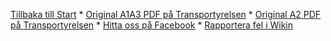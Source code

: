 [Tillbaka till Start](https://github.com/DJI-Sweden/TS_EDU/wiki) \* [Original A1A3 PDF på Transportyrelsen](https://transportstyrelsen.se/globalassets/global/luftfart/dronare/utbildningsmaterial/dronare-a1-a3-utbildning.pdf) \* [Original A2 PDF på Transportyrelsen](https://transportstyrelsen.se/globalassets/global/luftfart/dronare/utbildningsmaterial/dronare-a2-utbildning.pdf) \* [Hitta oss på Facebook](https://www.facebook.com/groups/djisweden) \* [Rapportera fel i Wikin](https://github.com/DJI-Sweden/wiki_repo/issues/new/choose)